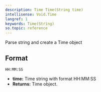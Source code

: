 ```yaml
---
description: Time Time(String time)
intellisense: Void.Time
langref: 1
keywords: Time(String)
so.topic: reference
---
```



Parse string and create a Time object




## Format
    HH:MM:SS


* **time:** Time string with format HH:MM:SS
* **Returns:** Time object.


